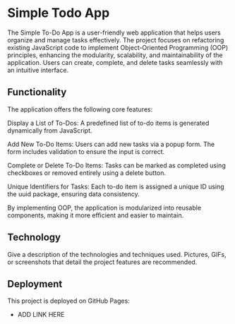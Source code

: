 # Simple Todo App

The Simple To-Do App is a user-friendly web application that helps users organize and manage tasks effectively. The project focuses on refactoring existing JavaScript code to implement Object-Oriented Programming (OOP) principles, enhancing the modularity, scalability, and maintainability of the application. Users can create, complete, and delete tasks seamlessly with an intuitive interface.

## Functionality

The application offers the following core features:

Display a List of To-Dos:
A predefined list of to-do items is generated dynamically from JavaScript.

Add New To-Do Items:
Users can add new tasks via a popup form. The form includes validation to ensure the input is correct.

Complete or Delete To-Do Items:
Tasks can be marked as completed using checkboxes or removed entirely using a delete button.

Unique Identifiers for Tasks:
Each to-do item is assigned a unique ID using the uuid package, ensuring data consistency.

By implementing OOP, the application is modularized into reusable components, making it more efficient and easier to maintain.

## Technology

Give a description of the technologies and techniques used. Pictures, GIFs, or screenshots that detail the project features are recommended.

## Deployment

This project is deployed on GitHub Pages:

- ADD LINK HERE
